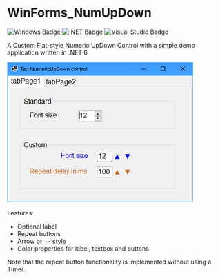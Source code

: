 # WinForms_NumUpDown
![Windows Badge](https://img.shields.io/badge/Windows-0078D6?logo=windows&logoColor=fff&style=flat-square)
![.NET Badge](https://img.shields.io/badge/.NET-512BD4?logo=dotnet&logoColor=fff&style=flat-square)
![Visual Studio Badge](https://img.shields.io/badge/Visual%20Studio-5C2D91?logo=visualstudio&logoColor=fff&style=flat-square)  

A Custom Flat-style Numeric UpDown Control with a simple demo application written in .NET 6   
   
   
<img src="Screendumps/Form1.png" alt="main window">

Features:

- Optional label
- Repeat buttons
- Arrow or +- style
- Color properties for label, textbox and buttons

Note that the repeat button functionality is implemented without using a Timer.
